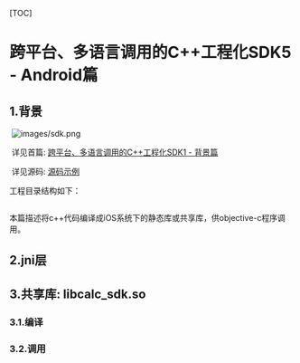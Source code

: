 [TOC]

# 跨平台、多语言调用的C++工程化SDK5 - Android篇

## 1.背景

​	![images/sdk.png](/Users/jevstein/Desktop/studio/YiTechStudio/JvtStudio/mutil-platform-cpp/doc/book/images/sdk.png)

​	详见首篇: [跨平台、多语言调用的C++工程化SDK1 - 背景篇](file:///1.背景.md)

​	详见源码: [源码示例](sss)

工程目录结构如下：

```c++

```

本篇描述将c++代码编译成iOS系统下的静态库或共享库，供objective-c程序调用。

## 2.jni层



## 3.共享库: libcalc_sdk.so

### 3.1.编译

### 3.2.调用

